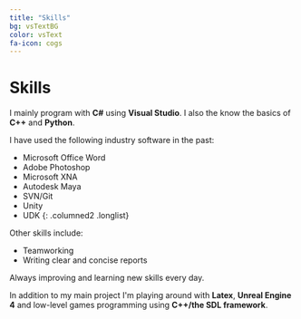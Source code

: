 ```yaml
---
title: "Skills"
bg: vsTextBG
color: vsText
fa-icon: cogs
---
```

# Skills

I mainly program with __C#__ using __Visual Studio__. I also the know the basics of __C++__ and __Python__.

I have used the following industry software in the past:

* Microsoft Office Word
* Adobe Photoshop
* Microsoft XNA
* Autodesk Maya
* SVN/Git
* Unity
* UDK
{: .columned2 .longlist}

Other skills include:

* Teamworking
* Writing clear and concise reports

Always improving and learning new skills every day.  

In addition to my main project I'm playing around with __Latex__, __Unreal Engine 4__ and low-level games programming using __C++/the SDL framework__.